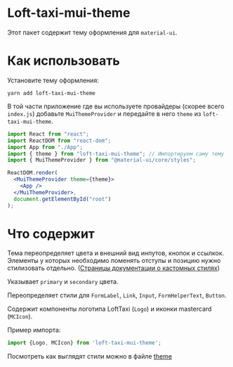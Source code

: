 # Loft-taxi-mui-theme

Этот пакeт содержит тему оформления для `material-ui`.

# Как использовать

Установите тему оформления:

```
yarn add loft-taxi-mui-theme
```

В той части приложение где вы используете провайдеры (скорее всего `index.js`) добавьте `MuiThemeProvider` и передайте в него `theme` из `loft-taxi-mui-theme`.

```jsx
import React from "react";
import ReactDOM from "react-dom";
import App from "./App";
import { theme } from "loft-taxi-mui-theme"; // Импортируем саму тему
import { MuiThemeProvider } from "@material-ui/core/styles";

ReactDOM.render(
  <MuiThemeProvider theme={theme}>
    <App />
  </MuiThemeProvider>,
  document.getElementById("root")
);
```

# Что содержит

Тема переопределяет цвета и внешний вид инпутов, кнопок и ссылкок. Элементы у которых необходимо поменять отступы и позицию нужно стилизовать отдельно. ([Страницы документации о кастомных стилях](https://material-ui.com/customization/components/))

Указывает `primary` и `secondary` цвета.

Переопределяет стили для `FormLabel`, `Link`, `Input`, `FormHelperText`, `Button`.

Содержит компоненты логотипа LoftTaxi (`Logo`) и иконки mastercard (`MCIcon`).

Пример импорта:

```jsx
import {Logo, MCIcon} from 'loft-taxi-mui-theme';
```

Посмотреть как выглядят стили можно в файле [theme](https://github.com/satansdeer/loft-taxi-mui-theme/blob/master/src/theme.js)
